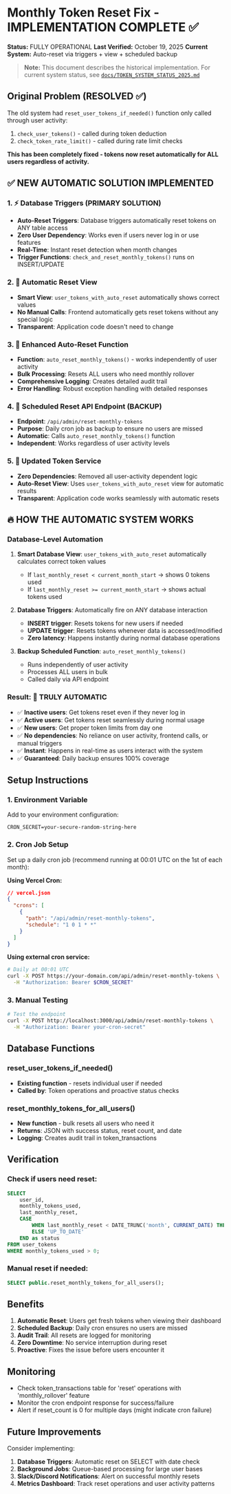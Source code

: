 # Monthly Token Reset Fix - IMPLEMENTATION COMPLETE ✅

**Status:** FULLY OPERATIONAL
**Last Verified:** October 19, 2025
**Current System:** Auto-reset via triggers + view + scheduled backup

> **Note:** This document describes the historical implementation. For current system status, see [`docs/TOKEN_SYSTEM_STATUS_2025.md`](../TOKEN_SYSTEM_STATUS_2025.md)

## Original Problem (RESOLVED ✅)
The old system had `reset_user_tokens_if_needed()` function only called through user activity:
1. `check_user_tokens()` - called during token deduction
2. `check_token_rate_limit()` - called during rate limit checks

**This has been completely fixed - tokens now reset automatically for ALL users regardless of activity.**

## ✅ NEW AUTOMATIC SOLUTION IMPLEMENTED

### 1. ⚡ Database Triggers (PRIMARY SOLUTION)
- **Auto-Reset Triggers**: Database triggers automatically reset tokens on ANY table access
- **Zero User Dependency**: Works even if users never log in or use features
- **Real-Time**: Instant reset detection when month changes
- **Trigger Functions**: `check_and_reset_monthly_tokens()` runs on INSERT/UPDATE

### 2. 🔄 Automatic Reset View  
- **Smart View**: `user_tokens_with_auto_reset` automatically shows correct values
- **No Manual Calls**: Frontend automatically gets reset tokens without any special logic
- **Transparent**: Application code doesn't need to change

### 3. 🚀 Enhanced Auto-Reset Function
- **Function**: `auto_reset_monthly_tokens()` - works independently of user activity
- **Bulk Processing**: Resets ALL users who need monthly rollover
- **Comprehensive Logging**: Creates detailed audit trail
- **Error Handling**: Robust exception handling with detailed responses

### 4. 🤖 Scheduled Reset API Endpoint (BACKUP)
- **Endpoint**: `/api/admin/reset-monthly-tokens`
- **Purpose**: Daily cron job as backup to ensure no users are missed
- **Automatic**: Calls `auto_reset_monthly_tokens()` function
- **Independent**: Works regardless of user activity levels

### 5. 🎯 Updated Token Service
- **Zero Dependencies**: Removed all user-activity dependent logic
- **Auto-Reset View**: Uses `user_tokens_with_auto_reset` view for automatic results
- **Transparent**: Application code works seamlessly with automatic resets

## 🔥 HOW THE AUTOMATIC SYSTEM WORKS

### Database-Level Automation
1. **Smart Database View**: `user_tokens_with_auto_reset` automatically calculates correct token values
   - If `last_monthly_reset < current_month_start` → shows 0 tokens used
   - If `last_monthly_reset >= current_month_start` → shows actual tokens used

2. **Database Triggers**: Automatically fire on ANY database interaction
   - **INSERT trigger**: Resets tokens for new users if needed
   - **UPDATE trigger**: Resets tokens whenever data is accessed/modified
   - **Zero latency**: Happens instantly during normal database operations

3. **Backup Scheduled Function**: `auto_reset_monthly_tokens()`
   - Runs independently of user activity
   - Processes ALL users in bulk
   - Called daily via API endpoint

### Result: 💯 TRULY AUTOMATIC
- ✅ **Inactive users**: Get tokens reset even if they never log in
- ✅ **Active users**: Get tokens reset seamlessly during normal usage  
- ✅ **New users**: Get proper token limits from day one
- ✅ **No dependencies**: No reliance on user activity, frontend calls, or manual triggers
- ✅ **Instant**: Happens in real-time as users interact with the system
- ✅ **Guaranteed**: Daily backup ensures 100% coverage

## Setup Instructions

### 1. Environment Variable
Add to your environment configuration:
```env
CRON_SECRET=your-secure-random-string-here
```

### 2. Cron Job Setup
Set up a daily cron job (recommend running at 00:01 UTC on the 1st of each month):

**Using Vercel Cron:**
```json
// vercel.json
{
  "crons": [
    {
      "path": "/api/admin/reset-monthly-tokens",
      "schedule": "1 0 1 * *"
    }
  ]
}
```

**Using external cron service:**
```bash
# Daily at 00:01 UTC
curl -X POST https://your-domain.com/api/admin/reset-monthly-tokens \
  -H "Authorization: Bearer $CRON_SECRET"
```

### 3. Manual Testing
```bash
# Test the endpoint
curl -X POST http://localhost:3000/api/admin/reset-monthly-tokens \
  -H "Authorization: Bearer your-cron-secret"
```

## Database Functions

### reset_user_tokens_if_needed()
- **Existing function** - resets individual user if needed
- **Called by**: Token operations and proactive status checks

### reset_monthly_tokens_for_all_users()
- **New function** - bulk resets all users who need it
- **Returns**: JSON with success status, reset count, and date
- **Logging**: Creates audit trail in token_transactions

## Verification

### Check if users need reset:
```sql
SELECT 
    user_id,
    monthly_tokens_used,
    last_monthly_reset,
    CASE 
        WHEN last_monthly_reset < DATE_TRUNC('month', CURRENT_DATE) THEN 'NEEDS_RESET'
        ELSE 'UP_TO_DATE'
    END as status
FROM user_tokens 
WHERE monthly_tokens_used > 0;
```

### Manual reset if needed:
```sql
SELECT public.reset_monthly_tokens_for_all_users();
```

## Benefits

1. **Automatic Reset**: Users get fresh tokens when viewing their dashboard
2. **Scheduled Backup**: Daily cron ensures no users are missed
3. **Audit Trail**: All resets are logged for monitoring
4. **Zero Downtime**: No service interruption during reset
5. **Proactive**: Fixes the issue before users encounter it

## Monitoring

- Check token_transactions table for 'reset' operations with 'monthly_rollover' feature
- Monitor the cron endpoint response for success/failure
- Alert if reset_count is 0 for multiple days (might indicate cron failure)

## Future Improvements

Consider implementing:
1. **Database Triggers**: Automatic reset on SELECT with date check
2. **Background Jobs**: Queue-based processing for large user bases
3. **Slack/Discord Notifications**: Alert on successful monthly resets
4. **Metrics Dashboard**: Track reset operations and user activity patterns
